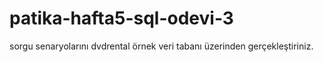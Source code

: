 # patika-hafta5-sql-odevi-3
sorgu senaryolarını dvdrental örnek veri tabanı üzerinden gerçekleştiriniz.
